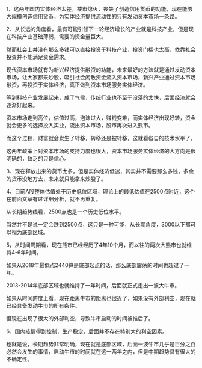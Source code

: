 1、这两年国内实体经济太差，楼市熄火，丧失了创造信用货币的功能，现在能够大规模创造信用货币，为实体经济提供流动性的只有发动资本市场一条路。

2、从长远的角度看，最有可能引领下一轮经济增长的产业就是科技产业，但是现在科技产业基础薄弱，需要的资金量巨大。

然而社会上并没有那么多钱可以直接投资于科技产业，投资门槛也太高，依靠社会投资并不能满足资金需求。

现代资本市场就有为新兴经济提供融资的功能，未来最好的方法就是通过发动资本市场，让大家都来炒股，吸引社会闲散资金流入资本市场，新兴产业通过资本市场融资，再投资于实体经济，真正做到资本市场服务实体经济。

等到科技产业发展起来，成了气候，传统行业也不至于没落的太快，后面经济就会逐渐好起来。

资本市场走到高位，估值过高，泡沫过大，赚钱变难，而实体经济出现好转，资金就会更多的选择投入实业，流出资本市场，股市再次进入熊市。

而这个过程，财富就会发生了转移，转移还是被转移，这就看各自的技术水平了。

这两年政策上对资本市场的支持力度也很大，资本市场服务实体经济的大方向是很明确的，缺乏的只是信心。

3、现在释放出来的货币太多，但是实体经济低迷，其实并不需要那么多钱，多余的货币没地方去，未来就只能拿来炒股了。

4、目前A股整体估值处于历史低位区域，理论上的最低估值在2500点附近，这个在前面文章有过详细分析，就不再重复。

从长期趋势线看，2500点也是一个历史低位水平。

当然并不是说一定会跌到2500点，这只是一种可能，从长期角度，3000以下都可以视为底部区域。

5，从时间周期看，现在熊市已经经历了4年10个月，而以往的两次大熊市也就维持4-6年时间。

如果从2018年最低点2440算是底部起点的话，那么底部震荡的时间也超过了一年。

2013-2014年底部区域也就维持了一年时间，后面就正式走出一波大牛市。



如果从时间跨度上看，现在距离牛市的距离也很近了，如果没有外部利空，现在就已经具备发动牛市的所有条件。

但现在出现了很大的外部利空，导致牛市启动的时间被推后了。

6、国内疫情得到控制，生产稳定，后面并不存在特别大的利空因素。

也就是说，长期趋势非常明确，现在就是底部区域，后面一波牛市几乎是百分之百必然会发生的事情，启动牛市的时间就在这一两年之内，但是中期趋势具有很大的不确定性。